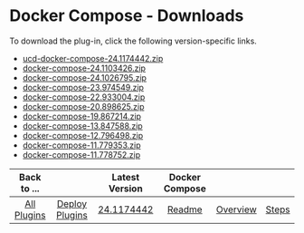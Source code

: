 
# Docker Compose - Downloads

To download the plug-in, click the following version-specific links.

- [ucd-docker-compose-24.1174442.zip](https://raw.githubusercontent.com/UrbanCode/IBM-UCD-PLUGINS/main/files/docker-compose/ucd-docker-compose-24.1174442.zip)
- [docker-compose-24.1103426.zip](https://raw.githubusercontent.com/UrbanCode/IBM-UCD-PLUGINS/main/files/docker-compose/docker-compose-24.1103426.zip)
- [docker-compose-24.1026795.zip](https://raw.githubusercontent.com/UrbanCode/IBM-UCD-PLUGINS/main/files/docker-compose/docker-compose-24.1026795.zip)
- [docker-compose-23.974549.zip](https://raw.githubusercontent.com/UrbanCode/IBM-UCD-PLUGINS/main/files/docker-compose/docker-compose-23.974549.zip)
- [docker-compose-22.933004.zip](https://raw.githubusercontent.com/UrbanCode/IBM-UCD-PLUGINS/main/files/docker-compose/docker-compose-22.933004.zip)
- [docker-compose-20.898625.zip](https://raw.githubusercontent.com/UrbanCode/IBM-UCD-PLUGINS/main/files/docker-compose/docker-compose-20.898625.zip)
- [docker-compose-19.867214.zip](https://raw.githubusercontent.com/UrbanCode/IBM-UCD-PLUGINS/main/files/docker-compose/docker-compose-19.867214.zip)
- [docker-compose-13.847588.zip](https://raw.githubusercontent.com/UrbanCode/IBM-UCD-PLUGINS/main/files/docker-compose/docker-compose-13.847588.zip)
- [docker-compose-12.796498.zip](https://raw.githubusercontent.com/UrbanCode/IBM-UCD-PLUGINS/main/files/docker-compose/docker-compose-12.796498.zip)
- [docker-compose-11.779353.zip](https://raw.githubusercontent.com/UrbanCode/IBM-UCD-PLUGINS/main/files/docker-compose/docker-compose-11.779353.zip)
- [docker-compose-11.778752.zip](https://raw.githubusercontent.com/UrbanCode/IBM-UCD-PLUGINS/main/files/docker-compose/docker-compose-11.778752.zip)

|Back to ...||Latest Version|Docker Compose |||
| :---: | :---: | :---: | :---: | :---: | :---: |
|[All Plugins](../../index.md)|[Deploy Plugins](../README.md)|[24.1174442](https://raw.githubusercontent.com/UrbanCode/IBM-UCD-PLUGINS/main/files/docker-compose/ucd-docker-compose-24.1174442.zip)|[Readme](README.md)|[Overview](overview.md)|[Steps](steps.md)|
